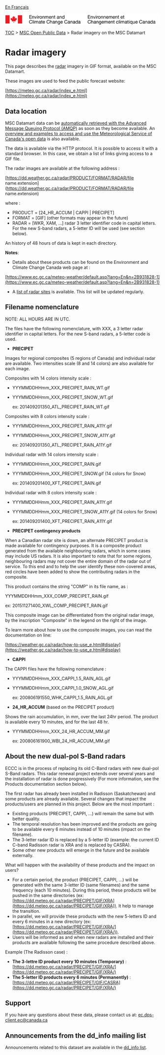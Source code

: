 [En Français](readme_radarimage-datamart_fr.md)

![ECCC logo](../../img_eccc-logo.png)

[TOC](../../readme_en.md) > [MSC Open Public Data](../readme_en.md) > Radar imagery on the MSC Datamart

# Radar imagery

This page describes the [radar](readme_radar_en.md) imagery in GIF format, available on the MSC Datamart.

These images are used to feed the public forecast website:

[https://meteo.gc.ca/radar/index_e.html](https://meteo.gc.ca/radar/index_e.html)

## Data location

MSC Datamart data can be [automatically retrieved with the Advanced Message Queuing Protocol (AMQP)](../../msc-datamart/amqp_en.md) as soon as they become available. An [overview and examples to access and use the Meteorological Service of Canada's open data](../../usage/readme_en.md) is also available.

The data is available via the HTTP protocol. It is possible to access it with a standard browser. In this case, we obtain a list of links giving access to a GIF file.

The radar images are available at the following address :

[https://dd.weather.gc.ca/radar/PRODUCT/FORMAT/RADAR/file name.extension](https://dd.weather.gc.ca/radar/PRODUCT/FORMAT/RADAR/file name.extension)

where :

* PRODUCT = [24_HR_ACCUM | CAPPI | PRECIPET]
* FORMAT = [GIF] (other formats may appear in the future)
* RADAR = [WKR, XAM, ...]  radar 3 letter identifier code in capital letters. For the new S-band radars, a 5-letter ID will be used (see section below).

An history of 48 hours of data is kept in each directory.

__Notes__: 

* Details about these products can be found on the Environment and Climate Change Canada web page at :

[https://www.ec.gc.ca/meteo-weather/default.asp?lang=En&n=2B931828-1](https://www.ec.gc.ca/meteo-weather/default.asp?lang=En&n=2B931828-1)

* A [list of radar sites](https://collaboration.cmc.ec.gc.ca/cmc/cmos/public_doc/msc-data/obs_radar/liste_radars_2019.pdf) is available. This list will be updated regularly.

## Filename nomenclature

NOTE: ALL HOURS ARE IN UTC.

The files have the following nomenclature, with XXX, a 3 letter radar identifier in capital letters. For the new S-band radars, a 5-letter code is used.

* __PRECIPET__

Images for regional composites (5 regions of Canada) and individual radar are available. Two intensities scale (8 and 14 colors) are also available for each image. 

Composites with 14 colors intensity scale :

* YYYMMDDHHmm_XXX_PRECIPET_RAIN_WT.gif 
* YYYMMDDHHmm_XXX_PRECIPET_SNOW_WT.gif 

   ex: 201409201350_ATL_PRECIPET_RAIN_WT.gif

Composites with 8 colors intensity scale :

* YYYMMDDHHmm_XXX_PRECIPET_RAIN_A11Y.gif 
* YYYMMDDHHmm_XXX_PRECIPET_SNOW_A11Y.gif 

   ex: 201409201350_ATL_PRECIPET_RAIN_A11Y.gif

Individual radar with 14 colors intensity scale :

* YYYMMDDHHmm_XXX_PRECIPET_RAIN.gif 
* YYYMMDDHHmm_XXX_PRECIPET_SNOW.gif (14 colors for Snow)

   ex: 201409201400_XFT_PRECIPET_RAIN.gif

Individual radar with 8 colors intensity scale :

* YYYMMDDHHmm_XXX_PRECIPET_RAIN_A11Y.gif 
* YYYMMDDHHmm_XXX_PRECIPET_SNOW_A11Y.gif (14 colors for Snow)

   ex: 201409201400_XFT_PRECIPET_RAIN_A11Y.gif

* __PRECIPET contingency products__

When a Canadian radar site is down, an alternate PRECIPET product is made available for contingency purposes. It is a composite product generated from the available neighbouring radars, which in some cases may include US radars. It is also important to note that for some regions, neighbouring radars may not cover the entire domain of the radar out of service. 
To this end and to help the user identify these non-covered areas, red circles have been added to show the contributing radars in the composite.

This product contains the string "COMP" in its file name, as :

YYYMMDDHHmm_XXX_COMP_PRECIPET_RAIN.gif

ex: 201511271400_XWL_COMP_PRECIPET_RAIN.gif

This composite image can be differentiated from the original radar image, by the inscription "Composite" in the legend on the right of the image.

To learn more about how to use the composite images, you can read the documentation on line:

[https://weather.gc.ca/radar/how-to-use_e.html#display](https://weather.gc.ca/radar/how-to-use_e.html#display)

* __CAPPI__

The CAPPI files have the following nomenclature :

* YYYMMDDHHmm_XXX_CAPPI_1.5_RAIN_AGL.gif
* YYYMMDDHHmm_XXX_CAPPI_1.0_SNOW_AGL.gif

   ex: 200806191550_WHK_CAPPI_1.5_RAIN_AGL.gif

* __24_HR_ACCUM__ (based on the PRECIPET product)

Shows the rain accumulation, in mm, over the last 24hr period. The product is available every 10 minutes, and for the last 48 hr.
   
* YYYMMDDHHmm_XXX_24_HR_ACCUM_MM.gif

   ex: 200806161900_WBI_24_HR_ACCUM_MM.gif

## About the new dual-pol S-Band radars

ECCC is in the process of replacing its old C-Band radars with new dual-pol S-Band radars. This radar renewal project extends over several years and the installation of radar is done progressively (For more information, see the Products documentation section below).

The first radar has already been installed in Radisson (Saskatchewan) and some products are already available. Several changes that impact the products/users are planned in this project. Below are the most important :

* Existing products (PRECIPET, CAPPI, …) will remain the same but with better quality.
* The temporal resolution has been improved and the products are going to be available every 6 minutes instead of 10 minutes (impact on the filename).
* The 3-letter radar ID is replaced by a 5-letter ID (example: the current ID C-band Radisson radar is XRA and is replaced by CASRA).
* Some other new products will emerge in the future and be available externally.

What will happen with the availability of these products and the impact on users?

* For a certain period, the product (PRECIPET, CAPPI, …) will be generated with the same 3-letter ID (same filenames) and the same frequency (each 10 minutes). During this period, these products will be pushed in the same directories (ex: [https://dd.meteo.gc.ca/radar/PRECIPET/GIF/XRA](https://dd.meteo.gc.ca/radar/PRECIPET/GIF/XRA)). It help to manage the transition.
* In parallel, we will provide these products with the new 5-letters ID and every 6 minutes in a new directory (ex: [https://dd.meteo.gc.ca/radar/PRECIPET/GIF/XRA/](https://dd.meteo.gc.ca/radar/PRECIPET/GIF/XRA/)).
* Users will be informed as and when new radars are installed and their products are available following the same procedure described above.

Example (The Radisson case) :

* __The 3-lettre ID product every 10 minutes (Temporary)__ : [https://dd.meteo.gc.ca/radar/PRECIPET/GIF/XRA/](https://dd.meteo.gc.ca/radar/PRECIPET/GIF/XRA/)
* __The 5-letter ID products every 6 minutes (Permanently)__ : [https://dd.meteo.gc.ca/radar/PRECIPET/GIF/CASRA](https://dd.meteo.gc.ca/radar/PRECIPET/GIF/XRA/)

## Support

If you have any questions about these data, please contact us at: ec.dps-client.ec@canada.ca

## Announcements from the dd_info mailing list 

Announcements related to this dataset are available in the [dd_info list](https://lists.ec.gc.ca/cgi-bin/mailman/listinfo/dd_info).





